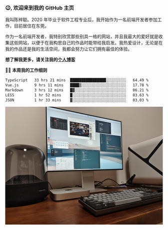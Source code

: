 ### 😉, 欢迎来到我的 GitHub 主页

我叫陈梓聪。2020 年毕业于软件工程专业后，我开始作为一名前端开发者参加工作，目前居住在东莞。

作为一名前端开发者，我特别欣赏那些别具一格的网站，并且我最大的爱好就是收集这些网站，以便于在我构思自己的作品时能带给我启发。我热爱设计，无论是在我的作品还是我的生活空间，我都会努力让它们拥有最佳的体验。

**想了解我更多，请关注我的[个人博客](https://leoku.top)**

🧑‍💻 **本周我的工作细则**
<!--START_SECTION:waka-->
```text
TypeScript   33 hrs 21 mins  ████████████████░░░░░░░░░   64.49 % 
Vue.js       9 hrs 11 mins   ████▒░░░░░░░░░░░░░░░░░░░░   17.78 % 
Markdown     3 hrs 12 mins   █▓░░░░░░░░░░░░░░░░░░░░░░░   06.21 % 
LESS         1 hr 52 mins    █░░░░░░░░░░░░░░░░░░░░░░░░   03.63 % 
JSON         1 hr 33 mins    ▓░░░░░░░░░░░░░░░░░░░░░░░░   03.03 % 
```
<!--END_SECTION:waka-->

![desktop](./mine.jpg)
